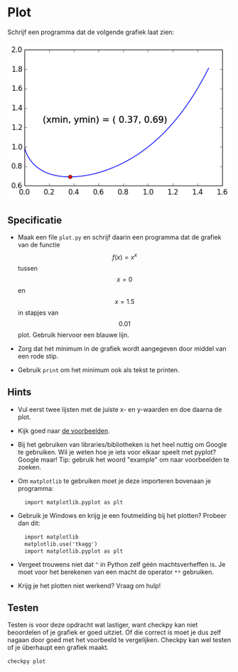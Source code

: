 # Plot

Schrijf een programma dat de volgende grafiek laat zien:

![](../plot.png)

## Specificatie

* Maak een file `plot.py` en schrijf daarin een programma dat de grafiek van de functie $$f(x) = x^x$$ tussen $$x=0$$ en $$x=1.5$$ in stapjes van $$0.01$$ plot. Gebruik hiervoor een blauwe lijn.

* Zorg dat het minimum in de grafiek wordt aangegeven door middel van een rode stip.

* Gebruik `print` om het minimum ook als tekst te printen.

## Hints

* Vul eerst twee lijsten met de juiste x- en y-waarden en doe daarna de plot.

* Kijk goed naar [de voorbeelden](/technieken/plot).

* Bij het gebruiken van libraries/bibliotheken is het heel nuttig om Google te gebruiken. Wil je weten hoe je iets voor elkaar speelt met pyplot? Google maar! Tip: gebruik het woord "example" om naar voorbeelden te zoeken.

* Om `matplotlib` te gebruiken moet je deze importeren bovenaan je programma:

		import matplotlib.pyplot as plt

* Gebruik je Windows en krijg je een foutmelding bij het plotten? Probeer dan dit:

		import matplotlib
		matplotlib.use('tkagg')
		import matplotlib.pyplot as plt

* Vergeet trouwens niet dat `^` in Python zelf géén machtsverheffen is. Je moet voor het berekenen van een macht de operator `**` gebruiken.

* Krijg je het plotten niet werkend? Vraag om hulp!

## Testen

Testen is voor deze opdracht wat lastiger, want checkpy kan niet beoordelen of je grafiek er goed uitziet. Of die correct is moet je dus zelf nagaan door goed met het voorbeeld te vergelijken. Checkpy kan wel testen of je überhaupt een grafiek maakt.

    checkpy plot
